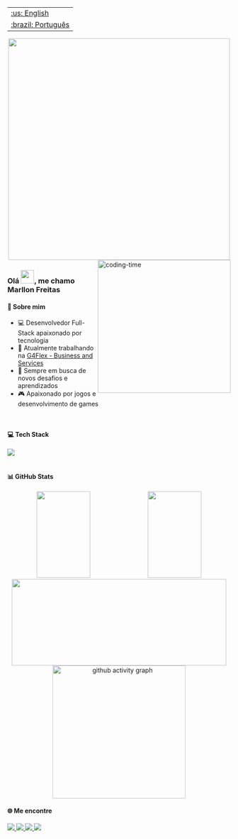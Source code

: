 <table align="right">
 <tr><td><a href="https://github.com/Marllon-Freitas/Marllon-Freitas/blob/master/README-en-US.md">:us: English</a></td></tr>
 <tr><td><a href="https://github.com/Marllon-Freitas/Marllon-Freitas/blob/master/README.md">:brazil: Português</a></td></tr>
</table>

<div align="center">
  <img src="https://github.com/Marllon-Freitas/Marllon-Freitas/assets/71530690/b14ba72a-0632-432f-90c7-c6a4adea59f2" width="500"/>
</div>

<img align="right" height="300" alt="coding-time" src="https://github.com/Marllon-Freitas/github-images/blob/main/readme/outerwilds.gif?raw=true">

### Olá <img src="https://raw.githubusercontent.com/kaueMarques/kaueMarques/master/hi.gif" width="30px">, me chamo Marllon Freitas

#### 🚀 Sobre mim

- 💻 Desenvolvedor Full-Stack apaixonado por tecnologia
- 🔭 Atualmente trabalhando na [G4Flex - Business and Services](http://www.g4flex.com.br/)
- 🌱 Sempre em busca de novos desafios e aprendizados
- 🎮 Apaixonado por jogos e desenvolvimento de games

<br />

#### 💻 Tech Stack

<div align="left">
  <a href="https://skillicons.dev">
    <img src="https://skillicons.dev/icons?i=react,js,ts,styledcomponents,git,html,css,figma,nodejs,postgres,mysql,gitlab,mongodb,unity" />
  </a>
</div>

<br clear="right">

#### 📊 GitHub Stats

<div align="center">
  <img width="49%" height="195px" src="https://github-readme-stats.vercel.app/api?username=marllon-freitas&style=for-the-badge&title_color=F28157&text_color=F2F2F2&bg_color=150E1F&border_color=2B1D40&show_icons=true&icon_color=F28157&rank_icon=github" />
  <img width="49%" height="195px" src="https://github-readme-stats.vercel.app/api/top-langs/?username=marllon-freitas&layout=compact&langs_count=8&style=for-the-badge&title_color=F28157&text_color=F2F2F2&bg_color=150E1F&border_color=2B1D40&show_icons=true&icon_color=F2F2F2"/>
</div>

<div align="center">
  <img width="98%" height="195px" src="https://github-readme-streak-stats.herokuapp.com/?user=marllon-freitas&theme=travelers-theme" />
</div>

<div align="center">
  <img height="300em" alt="github activity graph" src="https://github-readme-activity-graph.vercel.app/graph?username=marllon-freitas&bg_color=150E1F&color=F2F2F2&title_color=F28157&line=F28157&point=F2D16D&radius=14">
</div>

#### 🌐 Me encontre

<div align="left">
  <a href="https://codepen.io/marllon-freitas" target="_blank">
    <img src="https://img.shields.io/badge/Codepen-000000?style=for-the-badge&logo=codepen&logoColor=white" target="_blank">
  </a>
  <a href="mailto:marllonfreitas64@gmail.com">
    <img src="https://img.shields.io/badge/Gmail-D14836?style=for-the-badge&logo=gmail&logoColor=white">
  </a>
  <a href="https://linkedin.com/in/marllon-freitas" target="_blank">
    <img src="https://img.shields.io/badge/LinkedIn-0077B5?style=for-the-badge&logo=linkedin&logoColor=white" target="_blank">
  </a>
  <a href="https://instagram.com/marllon_com_2_l" target="_blank">
    <img src="https://img.shields.io/badge/Instagram-E4405F?style=for-the-badge&logo=instagram&logoColor=white" target="_blank">
  </a>
</div>
